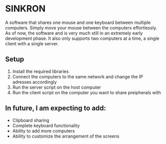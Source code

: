 # SINKRON
 A software that shares one mouse and one keyboard between multiple computers. Simply move your mouse between the computers effortlessly. As of now, the software and is very much still in an extremely early development phase. It also only supports two computers at a time, a single client with a single server.
 

## Setup
 1. Install the required libraries
 2. Connect the computers to the same network and change the IP adresses accordingly
 3. Run the server script on the host computer
 4. Run the client script on the computer you want to share preipherals with
 
 
## In future, I am expecting to add:
  - Clipboard sharing
  - Complete keyboard functionality
  - Ability to add more computers
  - Ability to customize the arrangement of the screens
